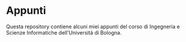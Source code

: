 # Appunti
Questa repository contiene alcuni miei appunti del corso di Ingegneria e Scienze Informatiche dell'Universitá di Bologna.
